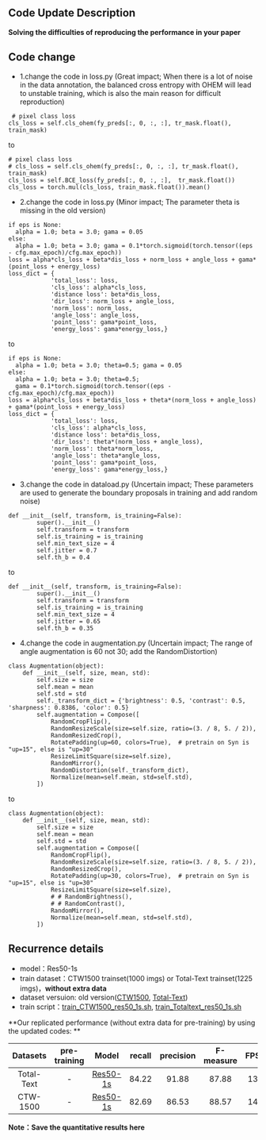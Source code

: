 
## Code Update Description
**Solving the difficulties of reproducing the performance in your paper**

## Code change


* 1.change the code in loss.py (Great impact; When there is a lot of noise in the data annotation, the balanced cross entropy with OHEM will lead to unstable training, which is also the main reason for difficult reproduction)
```
 # pixel class loss
cls_loss = self.cls_ohem(fy_preds[:, 0, :, :], tr_mask.float(), train_mask)

```
to 
```
# pixel class loss
# cls_loss = self.cls_ohem(fy_preds[:, 0, :, :], tr_mask.float(), train_mask)
cls_loss = self.BCE_loss(fy_preds[:, 0, :, :],  tr_mask.float())
cls_loss = torch.mul(cls_loss, train_mask.float()).mean()       
```


* 2.change the code in loss.py (Minor impact; The parameter theta is missing in the old version)
```
if eps is None:
  alpha = 1.0; beta = 3.0; gama = 0.05
else:
  alpha = 1.0; beta = 3.0; gama = 0.1*torch.sigmoid(torch.tensor((eps - cfg.max_epoch)/cfg.max_epoch))
loss = alpha*cls_loss + beta*dis_loss + norm_loss + angle_loss + gama*(point_loss + energy_loss)
loss_dict = {
            'total_loss': loss,
            'cls_loss': alpha*cls_loss,
            'distance loss': beta*dis_loss,
            'dir_loss': norm_loss + angle_loss,
            'norm_loss': norm_loss,
            'angle_loss': angle_loss,
            'point_loss': gama*point_loss,
            'energy_loss': gama*energy_loss,}     
```
to 
```
if eps is None:
  alpha = 1.0; beta = 3.0; theta=0.5; gama = 0.05
else:
  alpha = 1.0; beta = 3.0; theta=0.5; 
  gama = 0.1*torch.sigmoid(torch.tensor((eps - cfg.max_epoch)/cfg.max_epoch))
loss = alpha*cls_loss + beta*dis_loss + theta*(norm_loss + angle_loss) + gama*(point_loss + energy_loss)
loss_dict = {
            'total_loss': loss,
            'cls_loss': alpha*cls_loss,
            'distance loss': beta*dis_loss,
            'dir_loss': theta*(norm_loss + angle_loss),
            'norm_loss': theta*norm_loss,
            'angle_loss': theta*angle_loss,
            'point_loss': gama*point_loss,
            'energy_loss': gama*energy_loss,}      
```

* 3.change the code in dataload.py (Uncertain impact; These parameters are used to generate the boundary proposals in training and add random noise)

```
def __init__(self, transform, is_training=False):
        super().__init__()
        self.transform = transform
        self.is_training = is_training
        self.min_text_size = 4
        self.jitter = 0.7
        self.th_b = 0.4
```
to 
```
def __init__(self, transform, is_training=False):
        super().__init__()
        self.transform = transform
        self.is_training = is_training
        self.min_text_size = 4
        self.jitter = 0.65
        self.th_b = 0.35
```



* 4.change the code in augmentation.py (Uncertain impact; The range of angle augmentation is 60 not 30; add the RandomDistortion)
```
class Augmentation(object):
    def __init__(self, size, mean, std):
        self.size = size
        self.mean = mean
        self.std = std
        self._transform_dict = {'brightness': 0.5, 'contrast': 0.5, 'sharpness': 0.8386, 'color': 0.5}
        self.augmentation = Compose([
            RandomCropFlip(),
            RandomResizeScale(size=self.size, ratio=(3. / 8, 5. / 2)),
            RandomResizedCrop(),
            RotatePadding(up=60, colors=True),  # pretrain on Syn is "up=15", else is "up=30"
            ResizeLimitSquare(size=self.size),
            RandomMirror(),
            RandomDistortion(self._transform_dict),
            Normalize(mean=self.mean, std=self.std),
        ])
```
to 
```
class Augmentation(object):
    def __init__(self, size, mean, std):
        self.size = size
        self.mean = mean
        self.std = std
        self.augmentation = Compose([
            RandomCropFlip(),
            RandomResizeScale(size=self.size, ratio=(3. / 8, 5. / 2)),
            RandomResizedCrop(),
            RotatePadding(up=30, colors=True),  # pretrain on Syn is "up=15", else is "up=30"
            ResizeLimitSquare(size=self.size),
            # # RandomBrightness(),
            # # RandomContrast(),
            RandomMirror(),
            Normalize(mean=self.mean, std=self.std),
        ])
```


## Recurrence details

* model：Res50-1s
* train dataset：CTW1500 trainset(1000 imgs) or Total-Text trainset(1225 imgs)，**without extra data**  
* dataset versuion: old version([CTW1500](https://github.com/GXYM/TextBPN-Plus-Plus/blob/main/dataset/ctw1500_text.py), [Total-Text](https://github.com/GXYM/TextBPN-Plus-Plus/blob/main/dataset/Total_Text.py))  
* train script：[train_CTW1500_res50_1s.sh](https://github.com/GXYM/TextBPN-Plus-Plus/blob/main/scripts-train/train_CTW1500_res50_1s.sh), [train_Totaltext_res50_1s.sh](https://github.com/GXYM/TextBPN-Plus-Plus/blob/main/scripts-train/train_Totaltext_res50_1s.sh)  

**Our replicated performance (without extra data for pre-training) by using the updated codes: **   

|  Datasets   |  pre-training |  Model        |recall | precision |F-measure| FPS |  
|:----------:	|:-----------:  |:-----------:	|:-------:|:-----:|:-------:|:---:|  
| Total-Text 	|       -       | [Res50-1s](https://drive.google.com/file/d/11AtAA429JCha8AZLrp3xVURYZOcCC2s1/view?usp=sharing) 	    | 84.22 |91.88 |87.88 |13|  
| CTW-1500  	|       -       | [Res50-1s](https://drive.google.com/file/d/11AtAA429JCha8AZLrp3xVURYZOcCC2s1/view?usp=sharing)	    |  82.69 |86.53 |88.57 |14|  







**Note：Save the quantitative results here**
